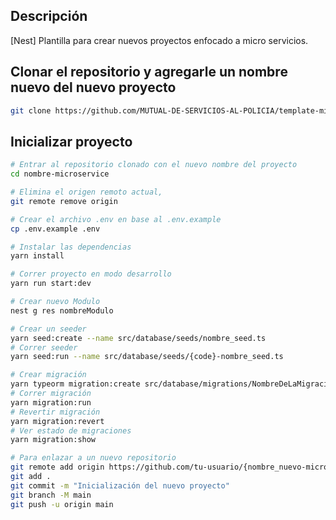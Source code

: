 ## Descripción

[Nest] Plantilla para crear nuevos proyectos enfocado a micro servicios.

## Clonar el repositorio y agregarle un nombre nuevo del nuevo proyecto

```bash
git clone https://github.com/MUTUAL-DE-SERVICIOS-AL-POLICIA/template-microservice.git nombre-microservice
```

## Inicializar proyecto

```bash
# Entrar al repositorio clonado con el nuevo nombre del proyecto
cd nombre-microservice

# Elimina el origen remoto actual,
git remote remove origin

# Crear el archivo .env en base al .env.example
cp .env.example .env

# Instalar las dependencias
yarn install

# Correr proyecto en modo desarrollo
yarn run start:dev

# Crear nuevo Modulo
nest g res nombreModulo

# Crear un seeder
yarn seed:create --name src/database/seeds/nombre_seed.ts
# Correr seeder
yarn seed:run --name src/database/seeds/{code}-nombre_seed.ts

# Crear migración
yarn typeorm migration:create src/database/migrations/NombreDeLaMigración
# Correr migración
yarn migration:run
# Revertir migración
yarn migration:revert
# Ver estado de migraciones
yarn migration:show

# Para enlazar a un nuevo repositorio
git remote add origin https://github.com/tu-usuario/{nombre_nuevo-microservice}.git
git add .
git commit -m "Inicialización del nuevo proyecto"
git branch -M main
git push -u origin main
```